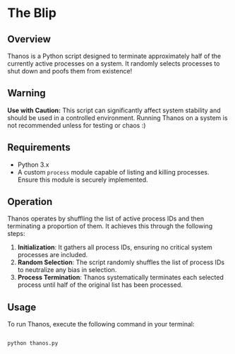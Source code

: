 # The Blip

## Overview
Thanos is a Python script designed to terminate approximately half of the currently active processes on a system. It randomly selects processes to shut down and poofs them from existence!

## Warning
**Use with Caution:** This script can significantly affect system stability and should be used in a controlled environment. Running Thanos on a system is not recommended unless for testing or chaos :)

## Requirements
- Python 3.x
- A custom `process` module capable of listing and killing processes. Ensure this module is securely implemented.

## Operation
Thanos operates by shuffling the list of active process IDs and then terminating a proportion of them. It achieves this through the following steps:
1. **Initialization**: It gathers all process IDs, ensuring no critical system processes are included.
2. **Random Selection**: The script randomly shuffles the list of process IDs to neutralize any bias in selection.
3. **Process Termination**: Thanos systematically terminates each selected process until half of the original list has been processed.

## Usage
To run Thanos, execute the following command in your terminal:
```bash

python thanos.py
